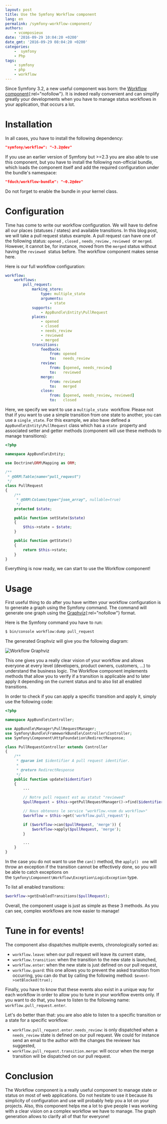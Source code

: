 ```yaml
---
layout: post
title: Use the Symfony Workflow component
lang: en
permalink: /symfony-workflow-component/
authors: 
    - vcomposieux
date: '2016-09-29 10:04:20 +0200'
date_gmt: '2016-09-29 08:04:20 +0200'
categories:
    -  symfony
    - Php
tags:
    - symfony
    - php
    - workflow
---
```

Since Symfony 3.2, a new useful component was born: the [Workflow component](http://symfony.com/blog/new-in-symfony-3-2-workflow-component){:rel="nofollow"}.
It is indeed really convenient and can simplify greatly your developments when you have to manage status workflows in your application, that occurs a lot.

# Installation

In all cases, you have to install the following dependency:

```json
"symfony/workflow": "~3.2@dev"
```

If you use an earlier version of Symfony but >=2.3 you are also able to use this component, but you have to install the following non-official bundle, which loads the component itself and add the required configuration under the bundle's namespace:

```json
"fduch/workflow-bundle": "~0.2@dev"
```

Do not forget to enable the bundle in your kernel class.

# Configuration

Time has come to write our workflow configuration. We will have to define all our places (statuses / states) and available transitions.
In this blog post, we will take a pull request status example. A pull request can have one of the following status: `opened` , `closed` , `needs_review` , `reviewed`  or `merged`.
However, it cannot be, for instance, moved from the `merged` status without having the `reviewed`  status before. The workflow component makes sense here.

Here is our full workflow configuration:
```yaml
workflow:
    workflows:
        pull_request:
            marking_store:
                type: multiple_state
                arguments:
                    - state
            supports:
                - AppBundle\Entity\PullRequest
            places:
                - opened
                - closed
                - needs_review
                - reviewed
                - merged
            transitions:
                feedback:
                    from: opened
                    to:   needs_review
                review:
                    from: [opened, needs_review]
                    to:   reviewed
                merge:
                    from: reviewed
                    to:   merged
                close:
                    from: [opened, needs_review, reviewed]
                    to:   closed
```

Here, we specify we want to use a `multiple_state`  workflow. Please not that if you want to use a simple transition from one state to another, you can use a `single_state`.
For this example, we also have defined a `AppBundle\Entity\PullRequest` class which has a `state`  property and associated setter and getter methods (component will use these methods to manage transitions):

```php
<?php

namespace AppBundle\Entity;

use Doctrine\ORM\Mapping as ORM;

/**
 * @ORM\Table(name="pull_request")
 */
class PullRequest
{
    /**
     * @ORM\Column(type="json_array", nullable=true)
     */
    protected $state;

    public function setState($state)
    {
        $this->state = $state;
    }

    public function getState()
    {
        return $this->state;
    }
}
```


Everything is now ready, we can start to use the Workflow component!

# Usage

First useful thing to do after you have written your workflow configuration is to generate a graph using the Symfony command. The command will generate one graph using the [Graphviz](http://www.graphviz.org){:rel="nofollow"} format.

Here is the Symfony command you have to run:

```bash
$ bin/console workflow:dump pull_request
```

The generated Graphviz will give you the following diagram:

![Workflow Graphviz](/assets/2016-09-29-symfony-workflow-component/workflow.png)

This one gives you a really clear vision of your workflow and allows everyone at every level (developers, product owners, customers, ...) to understand the business logic.
The Workflow component implements methods that allow you to verify if a transition is applicable and to later apply it depending on the current status and to also list all enabled transitions.

In order to check if you can apply a specific transition and apply it, simply use the following code:

```php
<?php

namespace AppBundle\Controller;

use AppBundle\Manager\PullRequestManager;
use Symfony\Bundle\FrameworkBundle\Controller\Controller;
use Symfony\Component\HttpFoundation\RedirectResponse;

class PullRequestController extends Controller
{
    /**
     * @param int $identifier A pull request identifier.
     *
     * @return RedirectResponse
     */
    public function update($identifier)
    {
        ...

        // Notre pull request est au statut "reviewed"
        $pullRequest = $this->getPullRequestManager()->find($identifier);

        // Nous obtenons le service "workflow.<nom du workflow>"
        $workflow = $this->get('workflow.pull_request');

        if ($workflow->can($pullRequest, 'merge')) {
            $workflow->apply($pullRequest, 'merge');
        }

        ...
    }
}
```

In the case you do not want to use the `can()` method, the `apply()` ``` one``` will throw an exception if the transition cannot be effectively done, so you will be able to catch exceptions on the `Symfony\Component\Workflow\Exception\LogicException` type.


To list all enabled transitions:

```php
$workflow->getEnabledTransitions($pullRequest);
```

Overall, the component usage is just as simple as these 3 methods. As you can see, complex workflows are now easier to manage!

# Tune in for events!

The component also dispatches multiple events, chronologically sorted as:

* `workflow.leave`: when our pull request will leave its current state,
* `workflow.transition`: when the transition to the new state is launched,
* `workflow.enter`: when the new state is just defined on our pull request,
* `workflow.guard`: this one allows you to prevent the asked transition from occurring, you can do that by calling the following method: `$event->setBlocked(true);`

Finally, you have to know that these events also exist in a unique way for each workflow in order to allow you to tune in your workflow events only.
If you want to do that, you have to listen to the following name: `workflow.pull_request.enter`.

Let's do better than that: you are also able to listen to a specific transition or a state for a specific workflow:

* `workflow.pull_request.enter.needs_review`: is only dispatched when a `needs_review` state is defined on our pull request. We could for instance send an email to the author with the changes the reviewer has suggested,
* `workflow.pull_request.transition.merge`: will occur when the merge transition will be dispatched on our pull request.

# Conclusion

The Workflow component is a really useful component to manage state or status on most of web applications.
Do not hesitate to use it because its simplicity of configuration and use will probably help you a lot on your projects.
Also, this component helps me a lot to give people I was working with a clear vision on a complex workflow we have to manage. The graph generation allows to clarify all of that for everyone!
